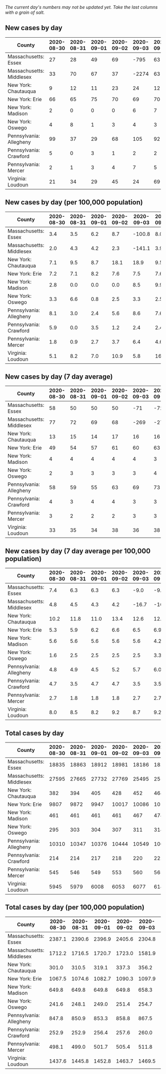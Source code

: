 _The current day's numbers may not be updated yet. Take the last columns with a grain of salt._
## New cases by day

| County | 2020-08-30 | 2020-08-31 | 2020-09-01 | 2020-09-02 | 2020-09-03 | 2020-09-04 | 2020-09-05 |
| --- | --- | --- | --- | --- | --- | --- | --- |
| Massachusetts: Essex | 27 | 28 | 49 | 69 | -795 | 63 | 67 |
| Massachusetts: Middlesex | 33 | 70 | 67 | 37 | -2274 | 63 | 71 |
| New York: Chautauqua | 9 | 12 | 11 | 23 | 24 | 12 | 7 |
| New York: Erie | 66 | 65 | 75 | 70 | 69 | 70 | 56 |
| New York: Madison | 2 | 0 | 0 | 0 | 6 | 7 |  |
| New York: Oswego | 4 | 8 | 1 | 3 | 4 | 3 | 11 |
| Pennsylvania: Allegheny | 99 | 37 | 29 | 68 | 105 | 92 | 68 |
| Pennsylvania: Crawford | 5 | 0 | 3 | 1 | 2 | 2 |  |
| Pennsylvania: Mercer | 2 | 1 | 3 | 4 | 7 | 5 | 9 |
| Virginia: Loudoun | 21 | 34 | 29 | 45 | 24 | 69 | 20 |

## New cases by day (per 100,000 population)

| County | 2020-08-30 | 2020-08-31 | 2020-09-01 | 2020-09-02 | 2020-09-03 | 2020-09-04 | 2020-09-05 |
| --- | --- | --- | --- | --- | --- | --- | --- |
| Massachusetts: Essex | 3.4 | 3.5 | 6.2 | 8.7 | -100.8 | 8.0 | 8.5 |
| Massachusetts: Middlesex | 2.0 | 4.3 | 4.2 | 2.3 | -141.1 | 3.9 | 4.4 |
| New York: Chautauqua | 7.1 | 9.5 | 8.7 | 18.1 | 18.9 | 9.5 | 5.5 |
| New York: Erie | 7.2 | 7.1 | 8.2 | 7.6 | 7.5 | 7.6 | 6.1 |
| New York: Madison | 2.8 | 0.0 | 0.0 | 0.0 | 8.5 | 9.9 |  |
| New York: Oswego | 3.3 | 6.6 | 0.8 | 2.5 | 3.3 | 2.5 | 9.0 |
| Pennsylvania: Allegheny | 8.1 | 3.0 | 2.4 | 5.6 | 8.6 | 7.6 | 5.6 |
| Pennsylvania: Crawford | 5.9 | 0.0 | 3.5 | 1.2 | 2.4 | 2.4 |  |
| Pennsylvania: Mercer | 1.8 | 0.9 | 2.7 | 3.7 | 6.4 | 4.6 | 8.2 |
| Virginia: Loudoun | 5.1 | 8.2 | 7.0 | 10.9 | 5.8 | 16.7 | 4.8 |

## New cases by day (7 day average)

| County | 2020-08-30 | 2020-08-31 | 2020-09-01 | 2020-09-02 | 2020-09-03 | 2020-09-04 | 2020-09-05 |
| --- | --- | --- | --- | --- | --- | --- | --- |
| Massachusetts: Essex | 58 | 50 | 50 | 50 | -71 | -72 | -70 |
| Massachusetts: Middlesex | 77 | 72 | 69 | 68 | -269 | -272 | -276 |
| New York: Chautauqua | 13 | 15 | 14 | 17 | 16 | 16 | 14 |
| New York: Erie | 49 | 54 | 57 | 61 | 60 | 63 | 67 |
| New York: Madison | 4 | 4 | 4 | 4 | 4 | 3 |  |
| New York: Oswego | 2 | 3 | 3 | 3 | 3 | 4 | 5 |
| Pennsylvania: Allegheny | 58 | 59 | 55 | 63 | 69 | 73 | 71 |
| Pennsylvania: Crawford | 4 | 3 | 4 | 4 | 3 | 3 |  |
| Pennsylvania: Mercer | 3 | 2 | 2 | 2 | 3 | 3 | 4 |
| Virginia: Loudoun | 33 | 35 | 34 | 38 | 36 | 38 | 35 |

## New cases by day (7 day average per 100,000 population)

| County | 2020-08-30 | 2020-08-31 | 2020-09-01 | 2020-09-02 | 2020-09-03 | 2020-09-04 | 2020-09-05 |
| --- | --- | --- | --- | --- | --- | --- | --- |
| Massachusetts: Essex | 7.4 | 6.3 | 6.3 | 6.3 | -9.0 | -9.1 | -8.9 |
| Massachusetts: Middlesex | 4.8 | 4.5 | 4.3 | 4.2 | -16.7 | -16.9 | -17.1 |
| New York: Chautauqua | 10.2 | 11.8 | 11.0 | 13.4 | 12.6 | 12.6 | 11.0 |
| New York: Erie | 5.3 | 5.9 | 6.2 | 6.6 | 6.5 | 6.9 | 7.3 |
| New York: Madison | 5.6 | 5.6 | 5.6 | 5.6 | 5.6 | 4.2 |  |
| New York: Oswego | 1.6 | 2.5 | 2.5 | 2.5 | 2.5 | 3.3 | 4.1 |
| Pennsylvania: Allegheny | 4.8 | 4.9 | 4.5 | 5.2 | 5.7 | 6.0 | 5.8 |
| Pennsylvania: Crawford | 4.7 | 3.5 | 4.7 | 4.7 | 3.5 | 3.5 |  |
| Pennsylvania: Mercer | 2.7 | 1.8 | 1.8 | 1.8 | 2.7 | 2.7 | 3.7 |
| Virginia: Loudoun | 8.0 | 8.5 | 8.2 | 9.2 | 8.7 | 9.2 | 8.5 |

## Total cases by day

| County | 2020-08-30 | 2020-08-31 | 2020-09-01 | 2020-09-02 | 2020-09-03 | 2020-09-04 | 2020-09-05 |
| --- | --- | --- | --- | --- | --- | --- | --- |
| Massachusetts: Essex | 18835 | 18863 | 18912 | 18981 | 18186 | 18249 | 18316 |
| Massachusetts: Middlesex | 27595 | 27665 | 27732 | 27769 | 25495 | 25558 | 25629 |
| New York: Chautauqua | 382 | 394 | 405 | 428 | 452 | 464 | 471 |
| New York: Erie | 9807 | 9872 | 9947 | 10017 | 10086 | 10156 | 10212 |
| New York: Madison | 461 | 461 | 461 | 461 | 467 | 474 |  |
| New York: Oswego | 295 | 303 | 304 | 307 | 311 | 314 | 325 |
| Pennsylvania: Allegheny | 10310 | 10347 | 10376 | 10444 | 10549 | 10641 | 10709 |
| Pennsylvania: Crawford | 214 | 214 | 217 | 218 | 220 | 222 |  |
| Pennsylvania: Mercer | 545 | 546 | 549 | 553 | 560 | 565 | 574 |
| Virginia: Loudoun | 5945 | 5979 | 6008 | 6053 | 6077 | 6146 | 6166 |

## Total cases by day (per 100,000 population)

| County | 2020-08-30 | 2020-08-31 | 2020-09-01 | 2020-09-02 | 2020-09-03 | 2020-09-04 | 2020-09-05 |
| --- | --- | --- | --- | --- | --- | --- | --- |
| Massachusetts: Essex | 2387.1 | 2390.6 | 2396.9 | 2405.6 | 2304.8 | 2312.8 | 2321.3 |
| Massachusetts: Middlesex | 1712.2 | 1716.5 | 1720.7 | 1723.0 | 1581.9 | 1585.8 | 1590.2 |
| New York: Chautauqua | 301.0 | 310.5 | 319.1 | 337.3 | 356.2 | 365.6 | 371.1 |
| New York: Erie | 1067.5 | 1074.6 | 1082.7 | 1090.3 | 1097.9 | 1105.5 | 1111.6 |
| New York: Madison | 649.8 | 649.8 | 649.8 | 649.8 | 658.3 | 668.2 |  |
| New York: Oswego | 241.6 | 248.1 | 249.0 | 251.4 | 254.7 | 257.1 | 266.2 |
| Pennsylvania: Allegheny | 847.8 | 850.9 | 853.3 | 858.8 | 867.5 | 875.0 | 880.6 |
| Pennsylvania: Crawford | 252.9 | 252.9 | 256.4 | 257.6 | 260.0 | 262.3 |  |
| Pennsylvania: Mercer | 498.1 | 499.0 | 501.7 | 505.4 | 511.8 | 516.3 | 524.6 |
| Virginia: Loudoun | 1437.6 | 1445.8 | 1452.8 | 1463.7 | 1469.5 | 1486.2 | 1491.0 |
